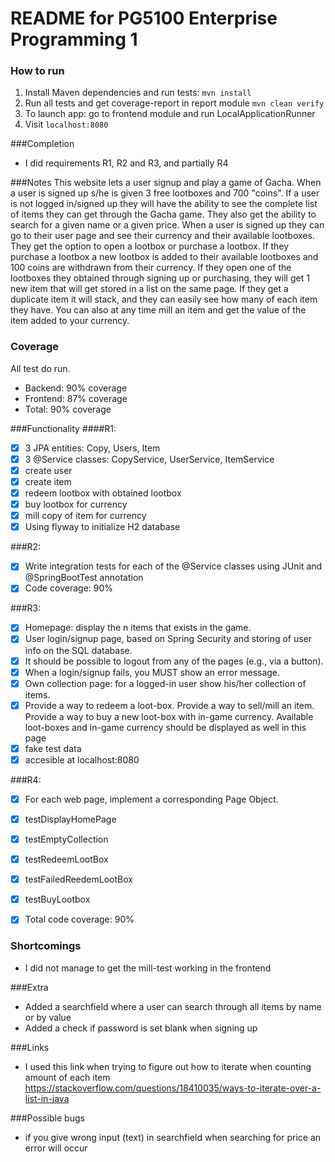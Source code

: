 # README for PG5100 Enterprise Programming 1

### How to run
1. Install Maven dependencies and run tests: `mvn install`
2. Run all tests and get coverage-report in report module `mvn clean verify`
3. To launch app: go to frontend module and run LocalApplicationRunner
4. Visit `localhost:8080`

###Completion
- I did requirements R1, R2 and R3, and partially R4

###Notes
This website lets a user signup and play a game of Gacha. When a user is signed up s/he is given 3 free lootboxes and 700 "coins". If a user is not logged in/signed up they will have the ability to see the complete list of items they can get through the Gacha game. They also get the ability to search for a given name or a given price. When a user is signed up they can go to their user page and see their currency and their available lootboxes. They get the option to open a lootbox or purchase a lootbox. If they purchase a lootbox a new lootbox is added to their available lootboxes and 100 coins are withdrawn from their currency. If they open one of the lootboxes they obtained through signing up or purchasing, they will get 1 new item that will get stored in a list on the same page. If they get a duplicate item it will stack, and they can easily see how many of each item they have. You can also at any time mill an item and get the value of the item added to your currency.  


### Coverage
All test do run.
- Backend: 90% coverage
- Frontend: 87% coverage 
- Total: 90% coverage

###Functionality
####R1: 
- [x] 3 JPA entities: Copy, Users, Item
- [x] 3 @Service classes: CopyService, UserService, ItemService
- [x] create user
- [x] create item
- [x] redeem lootbox with obtained lootbox
- [x] buy lootbox for currency
- [x] mill copy of item for currency
- [x] Using flyway to initialize H2 database

###R2:
- [x] Write integration tests for each of the @Service classes using JUnit and @SpringBootTest annotation
- [x] Code coverage: 90%

###R3:
- [x] Homepage: display the n items that exists in the game.
- [x] User login/signup page, based on Spring Security and storing of user info on the SQL database.
- [x]  It should be possible to logout from any of the pages (e.g., via a button).
- [x] When a login/signup fails, you MUST show an error message.
- [x] Own collection page: for a logged-in user show his/her collection of items.
- [x] Provide a way to redeem a loot-box. Provide a way to sell/mill an item. Provide a way to buy a new loot-box with in-game currency. Available loot-boxes and in-game currency should be displayed as well in this page
- [x] fake test data
- [x] accesible at localhost:8080

###R4:
- [x] For each web page, implement a corresponding Page Object.
- [x] testDisplayHomePage
- [x] testEmptyCollection
- [x] testRedeemLootBox
- [x] testFailedReedemLootBox
- [x] testBuyLootbox
- [x] Total code coverage: 90%


### Shortcomings
- I did not manage to get the mill-test working in the frontend

###Extra
- Added a searchfield where a user can search through all items by name or by value
- Added a check if password is set blank when signing up

###Links
- I used this link when trying to figure out how to iterate when counting amount of each item https://stackoverflow.com/questions/18410035/ways-to-iterate-over-a-list-in-java

###Possible bugs
- if you give wrong input (text) in searchfield when searching for price an error will occur                                                                                  
